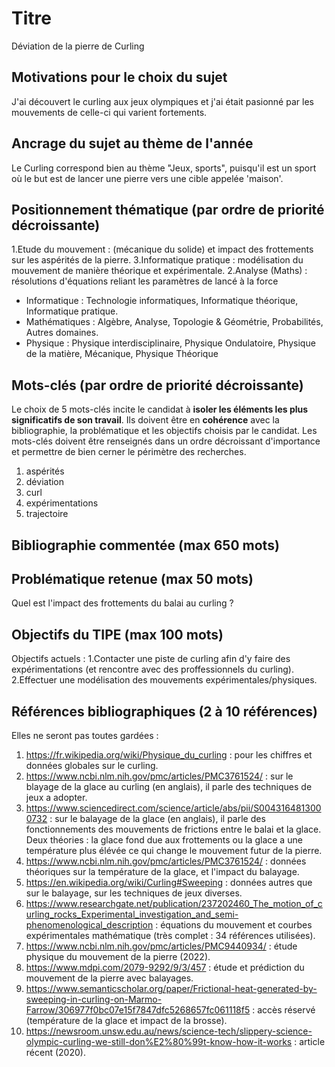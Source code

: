 # Titre
Déviation de la pierre de Curling
## Motivations pour le choix du sujet
J'ai découvert le curling aux jeux olympiques et j'ai était pasionné par 
les mouvements de celle-ci qui varient fortements.

## Ancrage du sujet au thème de l'année
Le Curling correspond bien au thème "Jeux, sports", puisqu'il est
un sport où le but est de lancer une pierre vers une cible appelée 'maison'.

## Positionnement thématique (par ordre de priorité décroissante)

1.Etude du mouvement : (mécanique du solide) et impact des frottements sur les aspérités de la pierre.
3.Informatique pratique : modélisation du mouvement de manière théorique et expérimentale.
2.Analyse (Maths) : résolutions d'équations reliant les paramètres de lancé à la force


- Informatique : Technologie informatiques, Informatique théorique, Informatique pratique.
- Mathématiques : Algèbre, Analyse, Topologie & Géométrie, Probabilités, Autres domaines.
- Physique : Physique interdisciplinaire, Physique Ondulatoire, Physique de la matière, Mécanique, Physique Théorique


## Mots-clés (par ordre de priorité décroissante)

Le choix de 5 mots-clés incite le candidat à **isoler les éléments les plus significatifs de son travail**. Ils doivent être en **cohérence** avec la bibliographie, la problématique et les objectifs choisis par le candidat. Les mots-clés doivent être renseignés dans un ordre décroissant d'importance et permettre de bien cerner le périmètre des recherches.

1. aspérités
2. déviation
3. curl
4. expérimentations
5. trajectoire


## Bibliographie commentée (max 650 mots)



## Problématique retenue (max 50 mots)
Quel est l'impact des frottements du balai au curling ?

## Objectifs du TIPE (max 100 mots)

Objectifs actuels :
1.Contacter une piste de curling afin d'y faire des expérimentations (et rencontre avec des proffessionnels du curling).
2.Effectuer une modélisation des mouvements expérimentales/physiques.


## Références bibliographiques (2 à 10 références)

Elles ne seront pas toutes gardées :
1. https://fr.wikipedia.org/wiki/Physique_du_curling : pour les chiffres et données globales sur le curling.
2. https://www.ncbi.nlm.nih.gov/pmc/articles/PMC3761524/ : sur le blayage de la glace au curling (en anglais), il parle des techniques de jeux a adopter.
3. https://www.sciencedirect.com/science/article/abs/pii/S0043164813000732 : sur le balayage de la glace (en anglais), il parle des fonctionnements des mouvements de frictions entre le balai et la glace. Deux théories : la glace fond due aux frottements ou la glace a une température plus élévée ce qui change le mouvement futur de la pierre.
4. https://www.ncbi.nlm.nih.gov/pmc/articles/PMC3761524/ : données théoriques sur la température de la glace, et l'impact du balayage.
5. https://en.wikipedia.org/wiki/Curling#Sweeping : données autres que sur le balayage, sur les techniques de jeux diverses.
6. https://www.researchgate.net/publication/237202460_The_motion_of_curling_rocks_Experimental_investigation_and_semi-phenomenological_description : équations du mouvement et courbes expérimentales mathématique (très complet : 34 références utilisées).
7. https://www.ncbi.nlm.nih.gov/pmc/articles/PMC9440934/ : étude physique du mouvement de la pierre (2022).
8. https://www.mdpi.com/2079-9292/9/3/457 : étude et prédiction du mouvement de la pierre avec balayages.
9. https://www.semanticscholar.org/paper/Frictional-heat-generated-by-sweeping-in-curling-on-Marmo-Farrow/306977f0bc07e15f7847dfc5268657fc061118f5 : accès réservé (température de la glace et impact de la brosse).
10. https://newsroom.unsw.edu.au/news/science-tech/slippery-science-olympic-curling-we-still-don%E2%80%99t-know-how-it-works : article récent (2020).

